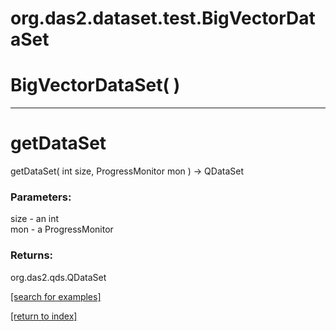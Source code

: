 # org.das2.dataset.test.BigVectorDataSet



# BigVectorDataSet( )


***
<a name="getDataSet"></a>
# getDataSet
getDataSet( int size, ProgressMonitor mon ) &rarr; QDataSet



### Parameters:
size - an int
<br>mon - a ProgressMonitor

### Returns:
org.das2.qds.QDataSet


<a href="https://github.com/autoplot/dev/search?q=getDataSet&unscoped_q=getDataSet">[search for examples]</a>

<a href="https://github.com/autoplot/documentation/blob/master/javadoc/index-all.md">[return to index]</a>

